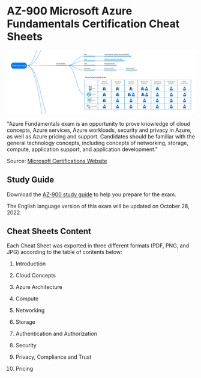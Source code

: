 # AZ-900 Microsoft Azure Fundamentals Certification Cheat Sheets



![AZ-900 Microsoft Azure Fundamentals Certification Cheat Sheets](./cover.png)



"Azure Fundamentals exam is an opportunity to prove knowledge of cloud concepts, Azure services, Azure workloads, security and privacy in Azure, as well as Azure pricing and support. Candidates should be familiar with the general technology concepts, including concepts of networking, storage, compute, application support, and application development." 

Source: [Microsoft Certifications Website](https://learn.microsoft.com/en-us/certifications/exams/az-900)



## Study Guide

Download the [AZ-900 study guide](https://query.prod.cms.rt.microsoft.com/cms/api/am/binary/RE3VwUY) to help you prepare for the exam.

The English language version of this exam will be updated on October 28, 2022.



## Cheat Sheets Content

Each Cheat Sheet was exported in three different formats (PDF, PNG, and JPG) according to the table of contents below:



1. Introduction

2. Cloud Concepts

3. Azure Architecture

4. Compute

5. Networking

6. Storage

7. Authentication and Authorization

8. Security

9. Privacy, Compliance and Trust

10. Pricing
